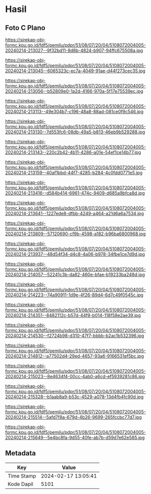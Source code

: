 # Hasil

## Foto C Plano

https://sirekap-obj-formc.kpu.go.id/fdf5/pemilu/pdpr/51/08/07/20/04/5108072004005-20240214-213027--9f32bd11-8d8b-4824-b907-94ffc675508a.jpg

https://sirekap-obj-formc.kpu.go.id/fdf5/pemilu/pdpr/51/08/07/20/04/5108072004005-20240214-213045--6065323c-ec7a-4049-91ae-d44f273cec35.jpg

https://sirekap-obj-formc.kpu.go.id/fdf5/pemilu/pdpr/51/08/07/20/04/5108072004005-20240214-213056--b52809e0-1a2d-4166-970a-5f17e75539ec.jpg

https://sirekap-obj-formc.kpu.go.id/fdf5/pemilu/pdpr/51/08/07/20/04/5108072004005-20240214-213113--49e304b7-c196-48a8-88ad-081ce0f9c546.jpg

https://sirekap-obj-formc.kpu.go.id/fdf5/pemilu/pdpr/51/08/07/20/04/5108072004005-20240214-213130--7d553fc6-08db-49a5-b813-46eb9b529288.jpg

https://sirekap-obj-formc.kpu.go.id/fdf5/pemilu/pdpr/51/08/07/20/04/5108072004005-20240214-213143--220c2b42-4b11-4286-a01e-54ef1ce14b77.jpg

https://sirekap-obj-formc.kpu.go.id/fdf5/pemilu/pdpr/51/08/07/20/04/5108072004005-20240214-213159--40af1bbd-44f7-4285-b284-4c0fdd0771e5.jpg

https://sirekap-obj-formc.kpu.go.id/fdf5/pemilu/pdpr/51/08/07/20/04/5108072004005-20240214-213416--d584b414-6961-474c-9409-d685a9bfca8d.jpg

https://sirekap-obj-formc.kpu.go.id/fdf5/pemilu/pdpr/51/08/07/20/04/5108072004005-20240214-213641--1227ede8-dfbb-4249-a464-a21d6a6a7534.jpg

https://sirekap-obj-formc.kpu.go.id/fdf5/pemilu/pdpr/51/08/07/20/04/5108072004005-20240214-213809--57120690-cf9b-4598-a182-b96ba6800968.jpg

https://sirekap-obj-formc.kpu.go.id/fdf5/pemilu/pdpr/51/08/07/20/04/5108072004005-20240214-213937--48d54f34-d4c8-4a06-b978-34fbe1ce7d9d.jpg

https://sirekap-obj-formc.kpu.go.id/fdf5/pemilu/pdpr/51/08/07/20/04/5108072004005-20240214-214057--52241c3b-da82-460e-bfae-b19233ba248d.jpg

https://sirekap-obj-formc.kpu.go.id/fdf5/pemilu/pdpr/51/08/07/20/04/5108072004005-20240214-214223--74a90911-1d9e-4f26-89d4-6d7c49f0545c.jpg

https://sirekap-obj-formc.kpu.go.id/fdf5/pemilu/pdpr/51/08/07/20/04/5108072004005-20240214-214351--8482112c-b57d-44f9-b014-118f58e2ae39.jpg

https://sirekap-obj-formc.kpu.go.id/fdf5/pemilu/pdpr/51/08/07/20/04/5108072004005-20240214-214530--f2724b98-d310-47f7-bbbb-b2ac1b532396.jpg

https://sirekap-obj-formc.kpu.go.id/fdf5/pemilu/pdpr/51/08/07/20/04/5108072004005-20240214-214812--a77502d4-29ed-4657-93a6-9166531ef5bc.jpg

https://sirekap-obj-formc.kpu.go.id/fdf5/pemilu/pdpr/51/08/07/20/04/5108072004005-20240214-215023--8e4634f4-00cc-4ab0-a6cd-ef5939281c86.jpg

https://sirekap-obj-formc.kpu.go.id/fdf5/pemilu/pdpr/51/08/07/20/04/5108072004005-20240214-215328--b1aab8a9-b53c-4529-a078-13d4fb4fc90d.jpg

https://sirekap-obj-formc.kpu.go.id/fdf5/pemilu/pdpr/51/08/07/20/04/5108072004005-20240214-215514--5afd7f8a-679d-4b26-9699-265fccbc77d7.jpg

https://sirekap-obj-formc.kpu.go.id/fdf5/pemilu/pdpr/51/08/07/20/04/5108072004005-20240214-215649--5e4bc8fa-9d55-40fe-ab7b-d59d7e62e585.jpg


## Metadata

| Key        | Value               |
| ---------- | ------------------- |
| Time Stamp | 2024-02-17 13:05:41 |
| Kode Dapil | 5101                |



